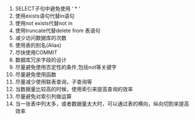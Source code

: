 1. SELECT子句中避免使用 ‘ \* ‘
2. 使用exists语句代替in语句
3. 使用not exists代替not in
4. 使用truncate代替delete from 表语句
5. 减少访问数据库的次数
6. 使用表的别名\(Alias\)
7. 尽快使用COMMIT
8. 数据库冗余字段的设计
9. 尽量避免使用否定性的条件,包括not等关键字
10. 尽量避免使用函数
11. 尽量减少使用联表查询，子查询等
12. 当数据量比较高的时候，使用索引来提高查询的效率
13. 尽量避免对索引列做运算
14. 当一张表中列太多，或者数据量太大时，可以通过表的横向，纵向切割来提高效率